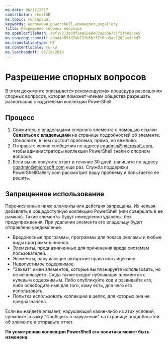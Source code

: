 ```yaml
---
ms.date: 06/12/2017
contributor: JKeithB
ms.topic: conceptual
keywords: коллекции,powershell,командлет,psgallery
title: Разрешение спорных вопросов
ms.openlocfilehash: 49f19273b0df2ee5668e02a2b667c1f5f4e5dae5
ms.sourcegitcommit: e9ad4d85fd7eb72fb5bc37f6ca3ae1282ae3c6d7
ms.translationtype: HT
ms.contentlocale: ru-RU
ms.lasthandoff: 05/10/2018
---
```

# <a name="dispute-resolution"></a>Разрешение спорных вопросов

В этом документе описывается рекомендуемая процедура разрешения спорных вопросов, которая поможет членам общества разрешать разногласия с издателями коллекции PowerShell.

## <a name="process"></a>Процесс

1. Свяжитесь с владельцами спорного элемента с помощью ссылки **Связаться с владельцами** на странице подробностей об элементе.
Объясните, в чем состоит проблема, прямо, но вежливо.
2. Отправьте копию сообщения по адресу [cgadmin@microsoft.com](mailto:cgadmin@microsoft.com), чтобы администраторы коллекции PowerShell знали о спорном вопросе.
3. Если вы не получите ответ в течение 30 дней, напишите по адресу [cgadmin@microsoft.com](mailto:cgadmin@microsoft.com) еще раз.
Служба поддержки PowerShellGallery.com рассмотрит вашу проблему и попытается ее решить.


## <a name="prohibited-use"></a>Запрещенное использование

Перечисленные ниже элементы или действия запрещены. Их нельзя добавлять в общедоступную коллекцию PowerShell (или совершать в ее рамках). Такие элементы будут немедленно удалены, без предупреждения.  При удалении элемента его владельцу будет отправлено уведомление.

- Вредоносные программы, программы для показа рекламы и любые виды программ-шпионов.
- Элементы, предназначенные для причинения вреда системам пользователей.
- Элементы, нарушающие авторские права или лицензию.
- Недопустимое содержимое.
- "Захват" имен элементов, которые вы планируете использовать, но не используете. Сюда также входит публикация элементов с нулевым содержимым.
Либо опубликуйте код и развивайте его, либо освободите имя для того, кому есть, для чего его использовать.
- Попытка использовать коллекцию в целях, для которых она не предназначена.


Если вы найдете элемент, нарушающий какие-либо из этих условий, щелкните ссылку "Сообщить о нарушении" на странице подробностей об элементе и отправьте отчет.

**По усмотрению коллекции PowerShell эта политика может быть изменена.**